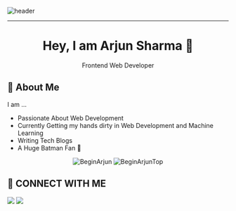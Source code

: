 ![header](https://github.com/BeginArjun/BeginArjun/assets/92989288/fcbf5fed-3ec0-4902-8956-ffe04e4ce9f6)
<hr>
<h1 align="center">Hey, I am Arjun Sharma 👋</h1>
<p align="center"> Frontend Web Developer </p>

## 🚀 About Me
I am ...
- Passionate About Web Development
- Currently Getting my hands dirty in Web Development and Machine Learning
- Writing Tech Blogs
- A Huge Batman Fan 🦇

<div align="center">
  <img src="https://github-readme-stats.vercel.app/api?username=BeginArjun&show_icons=true&rank_icon=github" alt="BeginArjun"/>
  <img src="https://github-readme-stats.vercel.app/api/top-langs/?username=BeginArjun" alt="BeginArjunTop"/>
</div>

## 💬 CONNECT WITH ME 
<a href="https://www.linkedin.com/in/arjun-sharma-a43974198/"><img src="https://camo.githubusercontent.com/10fcc3fc61bbf146537c4f6f5a59a340bd9d030a583f74cce7123bb1faba08b0/68747470733a2f2f696d672e736869656c64732e696f2f62616467652f6c696e6b6564696e2d3041363643323f7374796c653d666f722d7468652d6261646765266c6f676f3d6c696e6b6564696e266c6f676f436f6c6f723d7768697465"></a>
<a href="https://twitter.com/beginarjun"><img src="https://camo.githubusercontent.com/b2cd48af2c91f407a2ead4a09f7eeb5d7271c861a9c7b17aa805da83e994f5bd/68747470733a2f2f696d672e736869656c64732e696f2f62616467652f747769747465722d3144413146323f7374796c653d666f722d7468652d6261646765266c6f676f3d74776974746572266c6f676f436f6c6f723d7768697465"></a>
